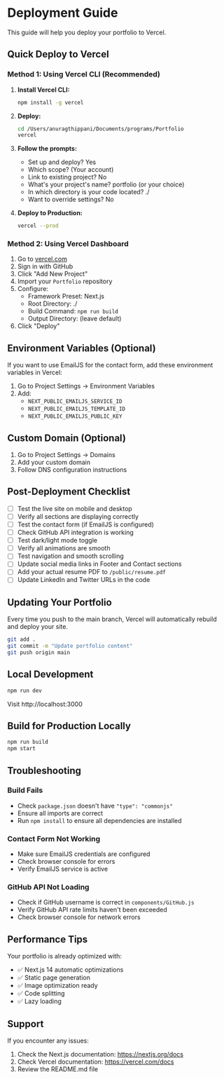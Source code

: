# Deployment Guide

This guide will help you deploy your portfolio to Vercel.

## Quick Deploy to Vercel

### Method 1: Using Vercel CLI (Recommended)

1. **Install Vercel CLI:**

   ```bash
   npm install -g vercel
   ```

2. **Deploy:**

   ```bash
   cd /Users/anuragthippani/Documents/programs/Portfolio
   vercel
   ```

3. **Follow the prompts:**

   - Set up and deploy? Yes
   - Which scope? (Your account)
   - Link to existing project? No
   - What's your project's name? portfolio (or your choice)
   - In which directory is your code located? ./
   - Want to override settings? No

4. **Deploy to Production:**
   ```bash
   vercel --prod
   ```

### Method 2: Using Vercel Dashboard

1. Go to [vercel.com](https://vercel.com)
2. Sign in with GitHub
3. Click "Add New Project"
4. Import your `Portfolio` repository
5. Configure:
   - Framework Preset: Next.js
   - Root Directory: ./
   - Build Command: `npm run build`
   - Output Directory: (leave default)
6. Click "Deploy"

## Environment Variables (Optional)

If you want to use EmailJS for the contact form, add these environment variables in Vercel:

1. Go to Project Settings → Environment Variables
2. Add:
   - `NEXT_PUBLIC_EMAILJS_SERVICE_ID`
   - `NEXT_PUBLIC_EMAILJS_TEMPLATE_ID`
   - `NEXT_PUBLIC_EMAILJS_PUBLIC_KEY`

## Custom Domain (Optional)

1. Go to Project Settings → Domains
2. Add your custom domain
3. Follow DNS configuration instructions

## Post-Deployment Checklist

- [ ] Test the live site on mobile and desktop
- [ ] Verify all sections are displaying correctly
- [ ] Test the contact form (if EmailJS is configured)
- [ ] Check GitHub API integration is working
- [ ] Test dark/light mode toggle
- [ ] Verify all animations are smooth
- [ ] Test navigation and smooth scrolling
- [ ] Update social media links in Footer and Contact sections
- [ ] Add your actual resume PDF to `/public/resume.pdf`
- [ ] Update LinkedIn and Twitter URLs in the code

## Updating Your Portfolio

Every time you push to the main branch, Vercel will automatically rebuild and deploy your site.

```bash
git add .
git commit -m "Update portfolio content"
git push origin main
```

## Local Development

```bash
npm run dev
```

Visit http://localhost:3000

## Build for Production Locally

```bash
npm run build
npm start
```

## Troubleshooting

### Build Fails

- Check `package.json` doesn't have `"type": "commonjs"`
- Ensure all imports are correct
- Run `npm install` to ensure all dependencies are installed

### Contact Form Not Working

- Make sure EmailJS credentials are configured
- Check browser console for errors
- Verify EmailJS service is active

### GitHub API Not Loading

- Check if GitHub username is correct in `components/GitHub.js`
- Verify GitHub API rate limits haven't been exceeded
- Check browser console for network errors

## Performance Tips

Your portfolio is already optimized with:

- ✅ Next.js 14 automatic optimizations
- ✅ Static page generation
- ✅ Image optimization ready
- ✅ Code splitting
- ✅ Lazy loading

## Support

If you encounter any issues:

1. Check the Next.js documentation: https://nextjs.org/docs
2. Check Vercel documentation: https://vercel.com/docs
3. Review the README.md file


